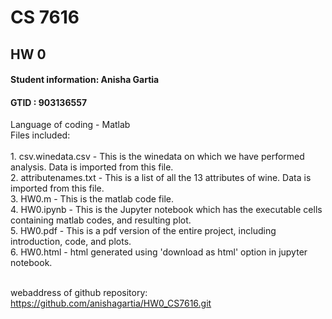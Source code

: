 # CS 7616
## HW 0
#### Student information: Anisha Gartia
#### GTID : 903136557

Language  of coding - Matlab
<br>
Files included: <br>   
    1. csv.winedata.csv - This is the winedata on which we have performed analysis. Data is imported from this file.<br>
    2. attributenames.txt - This is a list of all the 13 attributes of wine. Data is imported from this file. <br>
    3. HW0.m - This is the matlab code file. <br>
    4. HW0.ipynb - This is the Jupyter notebook which has the executable cells containing matlab codes, and resulting plot. <br>
	5. HW0.pdf - This is a pdf version of the entire project, including introduction, code, and plots. <br>
	6. HW0.html - html generated using 'download as html' option in jupyter notebook. <br><br>
	
webaddress of github repository: https://github.com/anishagartia/HW0_CS7616.git	



